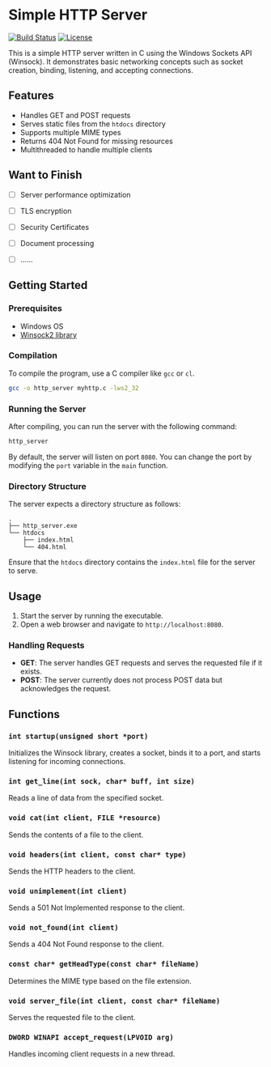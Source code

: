 # Simple HTTP Server

[![Build Status](https://img.shields.io/badge/build-passing-brightgreen)](https://shields.io/)
[![License](https://img.shields.io/badge/license-MIT-blue)](./LICENSE)

This is a simple HTTP server written in C using the Windows Sockets API (Winsock). It demonstrates basic networking concepts such as socket creation, binding, listening, and accepting connections.

## Features

- Handles GET and POST requests
- Serves static files from the `htdocs` directory
- Supports multiple MIME types
- Returns 404 Not Found for missing resources
- Multithreaded to handle multiple clients

## Want to Finish

- [ ] Server performance optimization
- [ ] TLS encryption
- [ ] Security Certificates
- [ ] Document processing
- [ ] ......


## Getting Started

### Prerequisites

- Windows OS
- [Winsock2 library](https://docs.microsoft.com/en-us/windows/win32/api/winsock/)

### Compilation

To compile the program, use a C compiler like `gcc` or `cl`.

```bash
gcc -o http_server myhttp.c -lws2_32
```

### Running the Server

After compiling, you can run the server with the following command:


```bash
http_server
```

By default, the server will listen on port `8080`. You can change the port by modifying the `port` variable in the `main` function.

### Directory Structure

The server expects a directory structure as follows:

```
.
├── http_server.exe
└── htdocs
    ├── index.html
    └── 404.html
```

Ensure that the `htdocs` directory contains the `index.html` file for the server to serve.

## Usage

1. Start the server by running the executable.
2. Open a web browser and navigate to `http://localhost:8080`.

### Handling Requests

- **GET**: The server handles GET requests and serves the requested file if it exists.
- **POST**: The server currently does not process POST data but acknowledges the request.

## Functions

### `int startup(unsigned short *port)`

Initializes the Winsock library, creates a socket, binds it to a port, and starts listening for incoming connections.

### `int get_line(int sock, char* buff, int size)`

Reads a line of data from the specified socket.

### `void cat(int client, FILE *resource)`

Sends the contents of a file to the client.

### `void headers(int client, const char* type)`

Sends the HTTP headers to the client.

### `void unimplement(int client)`

Sends a 501 Not Implemented response to the client.

### `void not_found(int client)`

Sends a 404 Not Found response to the client.

### `const char* getHeadType(const char* fileName)`

Determines the MIME type based on the file extension.

### `void server_file(int client, const char* fileName)`

Serves the requested file to the client.

### `DWORD WINAPI accept_request(LPVOID arg)`

Handles incoming client requests in a new thread.
